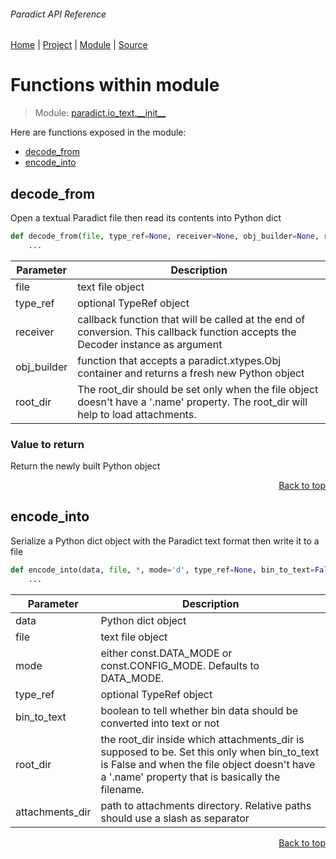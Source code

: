 ###### Paradict API Reference
[Home](/docs/api/README.md) | [Project](/README.md) | [Module](/docs/api/modules/paradict/io_text/__init__/README.md) | [Source](/src/paradict/io_text/__init__.py)

# Functions within module
> Module: [paradict.io\_text.\_\_init\_\_](/docs/api/modules/paradict/io_text/__init__/README.md)

Here are functions exposed in the module:
- [decode\_from](#decode_from)
- [encode\_into](#encode_into)

## decode\_from
Open a textual Paradict file then read its contents into Python dict

```python
def decode_from(file, type_ref=None, receiver=None, obj_builder=None, root_dir=None):
    ...
```

| Parameter | Description |
| --- | --- |
| file | text file object |
| type\_ref | optional TypeRef object |
| receiver | callback function that will be called at the end of conversion. This callback function accepts the Decoder instance as argument |
| obj\_builder | function that accepts a paradict.xtypes.Obj container and returns a fresh new Python object |
| root\_dir | The root_dir should be set only when the file object doesn't have a '.name' property. The root_dir will help to load attachments. |

### Value to return
Return the newly built Python object

<p align="right"><a href="#paradict-api-reference">Back to top</a></p>

## encode\_into
Serialize a Python dict object with the Paradict text format then write it to a file

```python
def encode_into(data, file, *, mode='d', type_ref=None, bin_to_text=False, root_dir=None, attachments_dir='attachments'):
    ...
```

| Parameter | Description |
| --- | --- |
| data | Python dict object |
| file | text file object |
| mode | either const.DATA_MODE or const.CONFIG_MODE. Defaults to DATA_MODE. |
| type\_ref | optional TypeRef object |
| bin\_to\_text | boolean to tell whether bin data should be converted into text or not |
| root\_dir | the root_dir inside which attachments_dir is supposed to be. Set this only when bin_to_text is False and when the file object doesn't have a '.name' property that is basically the filename. |
| attachments\_dir | path to attachments directory. Relative paths should use a slash as separator |

<p align="right"><a href="#paradict-api-reference">Back to top</a></p>
